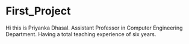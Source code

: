 # First_Project
Hi this is Priyanka Dhasal.
Assistant Professor in Computer Engineering Department.
Having a total teaching experience of six years.
